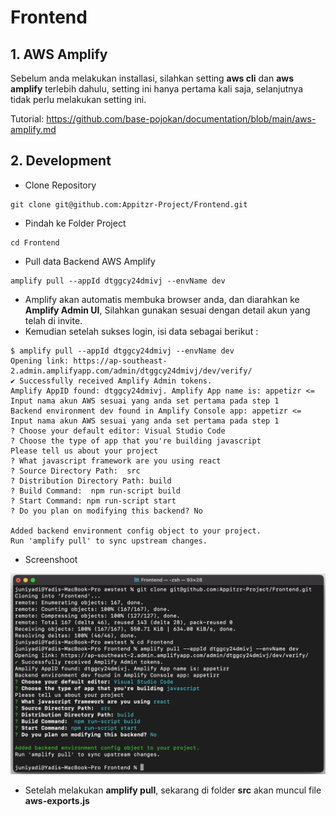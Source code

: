 # Frontend


## 1. AWS Amplify

Sebelum anda melakukan installasi, silahkan setting **aws cli** dan **aws amplify** terlebih dahulu, setting ini hanya pertama kali saja, selanjutnya tidak perlu melakukan setting ini.

Tutorial: https://github.com/base-pojokan/documentation/blob/main/aws-amplify.md

## 2. Development

- Clone Repository

```
git clone git@github.com:Appitzr-Project/Frontend.git
```

- Pindah ke Folder Project

```
cd Frontend
```

- Pull data Backend AWS Amplify

```
amplify pull --appId dtggcy24dmivj --envName dev
```

- Amplify akan automatis membuka browser anda, dan diarahkan ke **Amplify Admin UI**, Silahkan gunakan sesuai dengan detail akun yang telah di invite.
- Kemudian setelah sukses login, isi data sebagai berikut :

```
$ amplify pull --appId dtggcy24dmivj --envName dev
Opening link: https://ap-southeast-2.admin.amplifyapp.com/admin/dtggcy24dmivj/dev/verify/
✔ Successfully received Amplify Admin tokens.
Amplify AppID found: dtggcy24dmivj. Amplify App name is: appetizr <= Input nama akun AWS sesuai yang anda set pertama pada step 1
Backend environment dev found in Amplify Console app: appetizr <= Input nama akun AWS sesuai yang anda set pertama pada step 1
? Choose your default editor: Visual Studio Code
? Choose the type of app that you're building javascript
Please tell us about your project
? What javascript framework are you using react
? Source Directory Path:  src
? Distribution Directory Path: build
? Build Command:  npm run-script build
? Start Command: npm run-script start
? Do you plan on modifying this backend? No

Added backend environment config object to your project.
Run 'amplify pull' to sync upstream changes.
```

- Screenshoot

![](aws-amplify.png)

- Setelah melakukan **amplify pull**, sekarang di folder **src** akan muncul file **aws-exports.js**